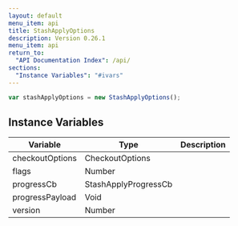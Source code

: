 ```yaml
---
layout: default
menu_item: api
title: StashApplyOptions
description: Version 0.26.1
menu_item: api
return_to:
  "API Documentation Index": /api/
sections:
  "Instance Variables": "#ivars"
---
```


```js
var stashApplyOptions = new StashApplyOptions();
```

## <a name="ivars"></a>Instance Variables

| Variable | Type | Description |
| --- | --- | --- |
| <a name="checkoutOptions"></a>checkoutOptions | CheckoutOptions |  |
| <a name="flags"></a>flags | Number |  |
| <a name="progressCb"></a>progressCb | StashApplyProgressCb |  |
| <a name="progressPayload"></a>progressPayload | Void |  |
| <a name="version"></a>version | Number |  |

